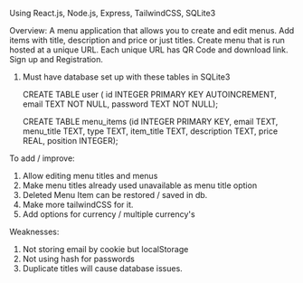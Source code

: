 Using React.js, Node.js, Express, TailwindCSS, SQLite3

Overview:
A menu application that allows you to create and edit menus. 
Add items with title, description and price or just titles.
Create menu that is run hosted at a unique URL.
Each unique URL has QR Code and download link. 
Sign up and Registration.

1. Must have database set up with these tables in SQLite3

    CREATE TABLE user (
    id INTEGER PRIMARY KEY AUTOINCREMENT,
    email TEXT NOT NULL,
    password TEXT NOT NULL);

    CREATE TABLE menu_items (id INTEGER PRIMARY KEY, 
    email TEXT, menu_title TEXT, type TEXT, item_title TEXT, 
    description TEXT, price REAL, position INTEGER);

To add / improve:
1. Allow editing menu titles and menus
2. Make menu titles already used unavailable as menu title option
3. Deleted Menu Item can be restored / saved in db. 
4. Make more tailwindCSS for it.
5. Add options for currency / multiple currency's

Weaknesses: 
1. Not storing email by cookie but localStorage
2. Not using hash for passwords
3. Duplicate titles will cause database issues.


